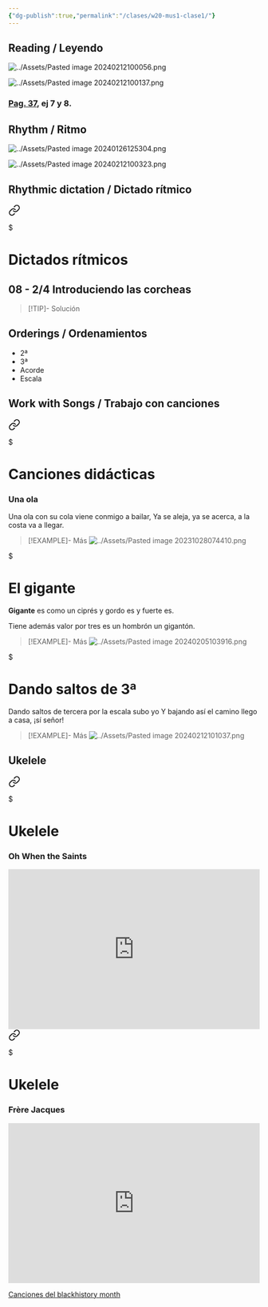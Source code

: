 ```yaml
---
{"dg-publish":true,"permalink":"/clases/w20-mus1-clase1/"}
---
```



<div class=slide>

## Reading / Leyendo

![../Assets/Pasted image 20240212100056.png](/img/user/Assets/Pasted%20image%2020240212100056.png)

</div>
<div class="slide">

![../Assets/Pasted image 20240212100137.png](/img/user/Assets/Pasted%20image%2020240212100137.png)

</div>
<div class="slide">

### [Pag. 37](https://www.blinklearning.com/v/1707385126/theme_tmpux/launch.php?theme=tmpux#activity/4239478/65132318/421303498), ej 7 y 8.

</div>
<div class=slide>

## Rhythm / Ritmo

![../Assets/Pasted image 20240126125304.png](/img/user/Assets/Pasted%20image%2020240126125304.png)

</div>
<div class="slide">

![../Assets/Pasted image 20240212100323.png](/img/user/Assets/Pasted%20image%2020240212100323.png)

</div>
<div class=slide> 

## Rhythmic dictation / Dictado rítmico


<div class="transclusion internal-embed is-loaded"><a class="markdown-embed-link" href="/recursos/dictados-ritmicos/#08-2-4-introduciendo-las-corcheas" aria-label="Open link"><svg xmlns="http://www.w3.org/2000/svg" width="24" height="24" viewBox="0 0 24 24" fill="none" stroke="currentColor" stroke-width="2" stroke-linecap="round" stroke-linejoin="round" class="svg-icon lucide-link"><path d="M10 13a5 5 0 0 0 7.54.54l3-3a5 5 0 0 0-7.07-7.07l-1.72 1.71"></path><path d="M14 11a5 5 0 0 0-7.54-.54l-3 3a5 5 0 0 0 7.07 7.07l1.71-1.71"></path></svg></a><div class="markdown-embed">

$<div class="markdown-embed-title">

# Dictados rítmicos

</div>


## 08 - 2/4 Introduciendo las corcheas

> [!TIP]- Solución
> <div id="paper7"></div>
> <script> document.addEventListener("DOMContentLoaded", function() { window.ABCJS.renderAbc("paper7", `X: 1\nM: 2/4\nL: 1/8\nK: perc stafflines = -1\nA2  A A | A2 A A | A A A A | A2 A2 |]`); }); </script>



</div></div>


</div>
<div class=slide>

## Orderings / Ordenamientos

- 2ª
- 3ª
- Acorde
- Escala

</div>

<div class=slide>

## Work with Songs / Trabajo con canciones


<div class="transclusion internal-embed is-loaded"><a class="markdown-embed-link" href="/recursos/canciones-didacticas/#una-ola" aria-label="Open link"><svg xmlns="http://www.w3.org/2000/svg" width="24" height="24" viewBox="0 0 24 24" fill="none" stroke="currentColor" stroke-width="2" stroke-linecap="round" stroke-linejoin="round" class="svg-icon lucide-link"><path d="M10 13a5 5 0 0 0 7.54.54l3-3a5 5 0 0 0-7.07-7.07l-1.72 1.71"></path><path d="M14 11a5 5 0 0 0-7.54-.54l-3 3a5 5 0 0 0 7.07 7.07l1.71-1.71"></path></svg></a><div class="markdown-embed">

$<div class="markdown-embed-title">

# Canciones didácticas

</div>


### Una ola

Una ola con su cola viene conmigo a bailar,
Ya se aleja, ya se acerca, a la costa va a llegar.

>[!EXAMPLE]- Más
>![../Assets/Pasted image 20231028074410.png](/img/user/Assets/Pasted%20image%2020231028074410.png)


</div></div>


</div>
<div class="slide">


<div class="transclusion internal-embed is-loaded"><div class="markdown-embed">

$<div class="markdown-embed-title">

# El gigante

</div>



**Gigante** es
como un ciprés
y gordo es
y fuerte es.

Tiene además
valor por tres
es un hombrón
un gigantón.

>[!EXAMPLE]- Más
>![../Assets/Pasted image 20240205103916.png](/img/user/Assets/Pasted%20image%2020240205103916.png)

</div></div>


</div>


<div class="transclusion internal-embed is-loaded"><div class="markdown-embed">

$<div class="markdown-embed-title">

# Dando saltos de 3ª

</div>




Dando saltos de tercera
por la escala subo yo
Y bajando así el camino
llego a casa, ¡sí señor!

>[!EXAMPLE]- Más
>![../Assets/Pasted image 20240212101037.png](/img/user/Assets/Pasted%20image%2020240212101037.png)

</div></div>

 
<div class=slide>

## Ukelele


<div class="transclusion internal-embed is-loaded"><a class="markdown-embed-link" href="/recursos/ukelele/#oh-when-the-saints" aria-label="Open link"><svg xmlns="http://www.w3.org/2000/svg" width="24" height="24" viewBox="0 0 24 24" fill="none" stroke="currentColor" stroke-width="2" stroke-linecap="round" stroke-linejoin="round" class="svg-icon lucide-link"><path d="M10 13a5 5 0 0 0 7.54.54l3-3a5 5 0 0 0-7.07-7.07l-1.72 1.71"></path><path d="M14 11a5 5 0 0 0-7.54-.54l-3 3a5 5 0 0 0 7.07 7.07l1.71-1.71"></path></svg></a><div class="markdown-embed">

$<div class="markdown-embed-title">

# Ukelele

</div>


### Oh When the Saints

<iframe src="https://www.soundslice.com/slices/TCFYc/embed-channelpost/" width="100%" height="320" frameBorder="0"></iframe>


</div></div>


</div>
<div class="slide">


<div class="transclusion internal-embed is-loaded"><a class="markdown-embed-link" href="/recursos/ukelele/#frere-jacques" aria-label="Open link"><svg xmlns="http://www.w3.org/2000/svg" width="24" height="24" viewBox="0 0 24 24" fill="none" stroke="currentColor" stroke-width="2" stroke-linecap="round" stroke-linejoin="round" class="svg-icon lucide-link"><path d="M10 13a5 5 0 0 0 7.54.54l3-3a5 5 0 0 0-7.07-7.07l-1.72 1.71"></path><path d="M14 11a5 5 0 0 0-7.54-.54l-3 3a5 5 0 0 0 7.07 7.07l1.71-1.71"></path></svg></a><div class="markdown-embed">

$<div class="markdown-embed-title">

# Ukelele

</div>


### Frère Jacques

<iframe src="https://www.soundslice.com/slices/hzxYc/embed-channelpost/" width="100%" height="320" frameBorder="0"></iframe>


</div></div>


</div>
<div class="slide">

[Canciones del blackhistory month](https://studio.moises.ai/setlist/e53b0989-8df5-43a5-9a4b-aa7a5a531768/?reference=playlist_tab)

</div>


